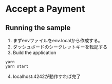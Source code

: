 # Accept a Payment

## Running the sample
1. まずenvファイルをenv.localから作成する。
2. ダッシュボードのシークレットキーを転記する
3. Build the application

~~~
yarn
yarn start
~~~

4. localhost:4242が動作すれば完了
